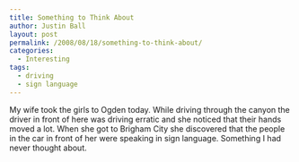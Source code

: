 ```yaml
---
title: Something to Think About
author: Justin Ball
layout: post
permalink: /2008/08/18/something-to-think-about/
categories:
  - Interesting
tags:
  - driving
  - sign language
---
```

My wife took the girls to Ogden today. While driving through the canyon the driver in front of here was driving erratic and she noticed that their hands moved a lot.
When she got to Brigham City she discovered that the people in the car in front of her were speaking in sign language. Something I had never thought about.